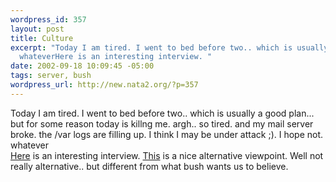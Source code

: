 ```yaml
--- 
wordpress_id: 357
layout: post
title: Culture
excerpt: "Today I am tired. I went to bed before two.. which is usually a good plan... but for some reason today is killng me. argh.. so tired. and my mail server broke. the /var logs are filling up. I think I may be under attack ;). I hope not. \r\n\
  whateverHere is an interesting interview. "
date: 2002-09-18 10:09:45 -05:00
tags: server, bush
wordpress_url: http://new.nata2.org/?p=357
---
```

Today I am tired. I went to bed before two.. which is usually a good plan... but for some reason today is killng me. argh.. so tired. and my mail server broke. the /var logs are filling up. I think I may be under attack ;). I hope not. 
<br/>whatever<br/><a href="http://english.pravda.ru/main/2002/09/17/36782.html">Here</a> is an interesting interview. <a href="http://www.guardian.co.uk/comment/story/0,3604,793464,00.html">This</a> is a nice alternative viewpoint. Well not really alternative.. but different from what bush wants us to believe.
